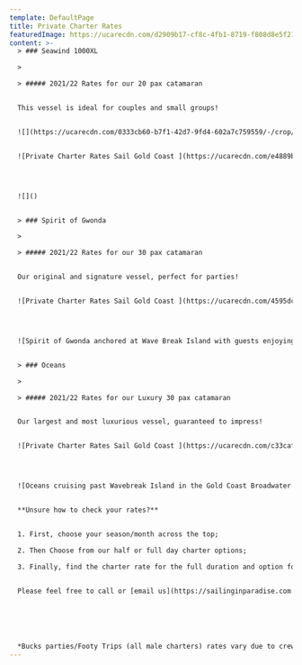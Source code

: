 ```yaml
---
template: DefaultPage
title: Private Charter Rates
featuredImage: https://ucarecdn.com/d2909b17-cf8c-4fb1-8719-f808d8e5f21c/
content: >-
  > ### Seawind 1000XL

  >

  > ##### 2021/22 Rates for our 20 pax catamaran


  This vessel is ideal for couples and small groups! 


  ![](https://ucarecdn.com/0333cb60-b7f1-42d7-9fd4-602a7c759559/-/crop/2148x1536/0,134/-/preview/)


  ![Private Charter Rates Sail Gold Coast ](https://ucarecdn.com/e4889b96-f32f-4650-95b9-3068b2d1effb/ "Seawind 1000XL Private Charter Rates Gold Coast ")




  ![]()


  > ### Spirit of Gwonda

  >

  > ##### 2021/22 Rates for our 30 pax catamaran


  Our original and signature vessel, perfect for parties!


  ![Private Charter Rates Sail Gold Coast ](https://ucarecdn.com/4595dc79-07f6-4cc9-b3c1-c2b1b19a450e/ "Spirit of Gwonda Private Charter Rates Gold Coast ")




  ![Spirit of Gwonda anchored at Wave Break Island with guests enjoying our cute inflatables on the Gold Coast Broadwater](https://ucarecdn.com/85f1a0ff-a04c-4aad-8cdf-42f533c1f312/ "Spirit of Gwonda Sailing Catamaran")


  > ### Oceans

  >

  > ##### 2021/22 Rates for our Luxury 30 pax catamaran


  Our largest and most luxurious vessel, guaranteed to impress!


  ![Private Charter Rates Sail Gold Coast ](https://ucarecdn.com/c33caf23-c6a7-4da9-96f5-eac4c4d945ab/ "Oceans Private Charter Rates Gold Coast ")




  ![Oceans cruising past Wavebreak Island in the Gold Coast Broadwater ](https://ucarecdn.com/a3b6d579-e94e-4308-bdee-1f3c9903dc05/ "Oceans Sailing Catamaran")


  **Unsure how to check your rates?**


  1. First, choose your season/month across the top;

  2. Then Choose from our half or full day charter options;

  3. Finally, find the charter rate for the full duration and option for additional hours;


  Please feel free to call or [email us](https://sailinginparadise.com.au/booking-enquiry) you are unsure, we are happy to help!






  *Bucks parties/Footy Trips (all male charters) rates vary due to crewing requirements and are subject to availability - please enquire.   $1,350 on Seawind 1000XL and $1,650 for 3 hours on Spirit of Gwonda.   3 hours max year round. Prior to 5pm only. Bucks Party rules apply. Rates vary on public holidays and special events, please enquire. Earlier or later charters available on request. 2 hour charters may be available on request.  Bucks parties/Footy Trips (all male charters) and under 21 birthdays are not permitted on the deluxe vessel Oceans.*
---
```

